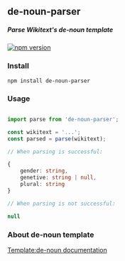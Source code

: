 ## de-noun-parser
##### Parse Wikitext's de-noun template


[![npm version](https://badge.fury.io/js/de-noun-parser.svg)](https://badge.fury.io/js/de-noun-parser)

### Install

``` 
npm install de-noun-parser 
```

### Usage

``` ts

import parse from 'de-noun-parser';

const wikitext = '...';
const parsed = parse(wikitext);

// When parsing is successful:

{
    gender: string,
    genetive: string | null,
    plural: string
}

// When parsing is not successful:

null

```



### About de-noun template

[Template:de-noun documentation](https://en.wiktionary.org/wiki/Template:de-noun)